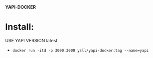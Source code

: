 **YAPI-DOCKER**

# Install: 
USE YAPI VERSION latest
* `docker run -itd -p 3000:3000 ysll/yapi-docker:tag --name=yapi`
